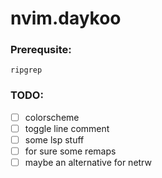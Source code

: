 # nvim.daykoo
### Prerequsite:
`ripgrep`

### TODO:
- [ ] colorscheme
- [ ] toggle line comment
- [ ] some lsp stuff 
- [ ] for sure some remaps
- [ ] maybe an alternative for netrw
